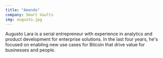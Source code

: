 ```yaml
---
title: "Amanda"
company: Smart Vaults
img: augusto.jpg
---
```


Augusto Lara is a serial entrepreneur with experience in analytics and product development for enterprise solutions. In the last four years, he's focused on enabling new use cases for Bitcoin that drive value for businesses and people.

